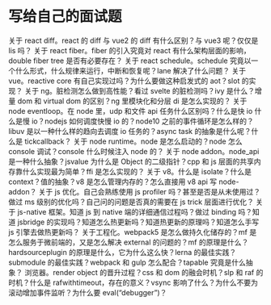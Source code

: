 # 写给自己的面试题

关于 react diff。react 的 diff 与 vue2 的 diff 有什么区别？与 vue3 呢？仅仅是 lis 吗？
关于 react fiber。fiber 的引入究竟对 react 有什么架构层面的影响，double fiber tree 是否有必要存在？
关于 react schedule。schedule 究竟以一个什么形式，什么规律来运行，中断和恢复呢？lane 解决了什么问题？
关于 vue。reactive core 有自己实现过吗？为什么要做这种启发式的 aot？slot 的实现？
关于 ng。脏检测怎么做到高性能？看过 svelte 的脏检测吗？ivy 是什么？增量 dom 和 virtual dom 的区别？ng 里模块化和分层 di 是怎么实现的？
关于 node eventloop。在 node 里，udp 和文件 api 任务什么区别吗？什么是快 io 什么是慢 io？nodejs 如何调度快慢 io 的？node10 之前的事件循环是怎么样的？libuv 是以一种什么样的趋向去调度 io 任务的？async task 的抽象是什么呢？什么是 tickcallback？
关于 node runtime。node 是怎么启动的？node 怎么 console 调试？console 什么时候注入 node 的？
关于 node addon。node_api 是一种什么抽象？jsvalue 为什么是 Object 的二级指针？cpp 和 js 层面的共享内存靠什么实现最为简单？ffi 是怎么实现的？
关于 v8。什么是 isolate？什么是 context？值的抽象？v8 是怎么管理内存的？怎么直接用 v8 api 写 node-addon？
关于 js 优化。自己会熟练使用 js profiler 吗？甚至是否是从未使用过？做过 ms 级别的优化吗？自己问的问题是否真的需要在 js trick 层面进行优化？
关于 js-native 框架。知道 js 到 native 端的详细通信过程吗？做过 binding 吗？知道 jsbridge 的实现吗？知道怎么热更新吗？知道热更新的原理吗？知道怎么手写 js 引擎去做热更新吗？
关于工程化。webpack5 是怎么做持久化储存的？mf 是怎么服务于微前端的，又是怎么解决 external 的问题的？mf 的原理是什么？hardsourceplugin 的原理是什么，它为什么这么快？lerna 的最佳实践？submodule 的最佳实践？webpack 和 gulp 怎么配合？tapable 究竟是什么抽象？
浏览器。render object 的晋升过程？css 和 dom 的融会时机？slp 和 raf 的时机？什么是 rafwithtimeout，存在的意义？vsync 影响了什么？为什么不要为滚动增加事件监听？为什么要 eval(“debugger”)？
